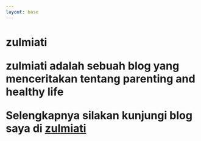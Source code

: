```yaml
---
layout: base
---
```


<h1>zulmiati<h/1><p><b>zulmiati<b/> adalah sebuah blog yang menceritakan tentang parenting and healthy life </p><p>Selengkapnya silakan kunjungi blog saya di <a href="https://zulmiati.com"target="_blank">zulmiati</a></p>
